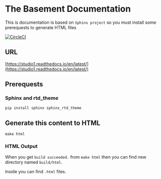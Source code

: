 # The Basement Documentation
This is documentation is based on `Sphinx project` so you must install some prerequests to generate HTML files

[![CircleCI](https://img.shields.io/circleci/project/github/airdata/studio1.svg)](https://circleci.com/gh/airdata/studio1) 

## URL
[https://studio1.readthedocs.io/en/latest/](https://studio1.readthedocs.io/en/latest/)
## Prerequests
### Sphinx and rtd_theme
```
pip install sphinx sphinx_rtd_theme
```


## Generate this content to HTML
```
make html
```
### HTML Output
When you get `build succeeded.` from `make html` then you can find new directory named `build/html`. 

Inside you can find `.html` files.
